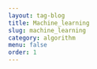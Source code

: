 ```yaml
---
layout: tag-blog
title: Machine_learning
slug: machine_learning
category: algorithm
menu: false
order: 1
---
```

